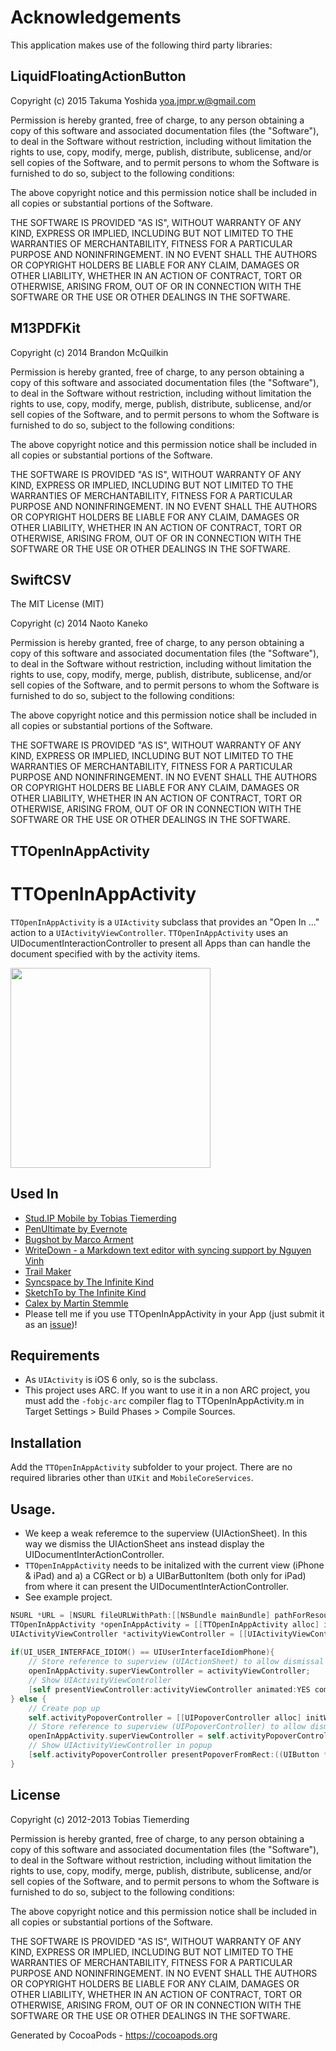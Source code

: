 # Acknowledgements
This application makes use of the following third party libraries:

## LiquidFloatingActionButton

Copyright (c) 2015 Takuma Yoshida <yoa.jmpr.w@gmail.com>

Permission is hereby granted, free of charge, to any person obtaining a copy
of this software and associated documentation files (the "Software"), to deal
in the Software without restriction, including without limitation the rights
to use, copy, modify, merge, publish, distribute, sublicense, and/or sell
copies of the Software, and to permit persons to whom the Software is
furnished to do so, subject to the following conditions:

The above copyright notice and this permission notice shall be included in
all copies or substantial portions of the Software.

THE SOFTWARE IS PROVIDED "AS IS", WITHOUT WARRANTY OF ANY KIND, EXPRESS OR
IMPLIED, INCLUDING BUT NOT LIMITED TO THE WARRANTIES OF MERCHANTABILITY,
FITNESS FOR A PARTICULAR PURPOSE AND NONINFRINGEMENT. IN NO EVENT SHALL THE
AUTHORS OR COPYRIGHT HOLDERS BE LIABLE FOR ANY CLAIM, DAMAGES OR OTHER
LIABILITY, WHETHER IN AN ACTION OF CONTRACT, TORT OR OTHERWISE, ARISING FROM,
OUT OF OR IN CONNECTION WITH THE SOFTWARE OR THE USE OR OTHER DEALINGS IN
THE SOFTWARE.


## M13PDFKit

 Copyright (c) 2014 Brandon McQuilkin

Permission is hereby granted, free of charge, to any person obtaining a copy of this software and associated documentation files (the
"Software"), to deal in the Software without restriction, including without limitation the rights to use, copy, modify, merge, publish, distribute, sublicense, and/or sell copies of the Software, and to permit persons to whom the Software is furnished to do so, subject to
the following conditions:

The above copyright notice and this permission notice shall be included in all copies or substantial portions of the Software.

THE SOFTWARE IS PROVIDED "AS IS", WITHOUT WARRANTY OF ANY KIND, EXPRESS OR IMPLIED, INCLUDING BUT NOT LIMITED TO THE WARRANTIES OF MERCHANTABILITY, FITNESS FOR A PARTICULAR PURPOSE AND NONINFRINGEMENT. IN NO EVENT SHALL THE AUTHORS OR COPYRIGHT HOLDERS BE LIABLE FOR ANY CLAIM, DAMAGES OR OTHER LIABILITY, WHETHER IN AN ACTION OF CONTRACT, TORT OR OTHERWISE, ARISING FROM, OUT OF OR IN CONNECTION WITH THE SOFTWARE OR THE USE OR OTHER DEALINGS IN THE SOFTWARE.



## SwiftCSV

The MIT License (MIT)

Copyright (c) 2014 Naoto Kaneko

Permission is hereby granted, free of charge, to any person obtaining a copy
of this software and associated documentation files (the "Software"), to deal
in the Software without restriction, including without limitation the rights
to use, copy, modify, merge, publish, distribute, sublicense, and/or sell
copies of the Software, and to permit persons to whom the Software is
furnished to do so, subject to the following conditions:

The above copyright notice and this permission notice shall be included in all
copies or substantial portions of the Software.

THE SOFTWARE IS PROVIDED "AS IS", WITHOUT WARRANTY OF ANY KIND, EXPRESS OR
IMPLIED, INCLUDING BUT NOT LIMITED TO THE WARRANTIES OF MERCHANTABILITY,
FITNESS FOR A PARTICULAR PURPOSE AND NONINFRINGEMENT. IN NO EVENT SHALL THE
AUTHORS OR COPYRIGHT HOLDERS BE LIABLE FOR ANY CLAIM, DAMAGES OR OTHER
LIABILITY, WHETHER IN AN ACTION OF CONTRACT, TORT OR OTHERWISE, ARISING FROM,
OUT OF OR IN CONNECTION WITH THE SOFTWARE OR THE USE OR OTHER DEALINGS IN THE
SOFTWARE.



## TTOpenInAppActivity

# TTOpenInAppActivity

`TTOpenInAppActivity` is a `UIActivity` subclass that provides an "Open In ..." action to a `UIActivityViewController`. `TTOpenInAppActivity` uses an UIDocumentInteractionController to present all Apps than can handle the document specified with by the activity items.

<img src=http://i40.tinypic.com/xn887b.png width="320px" />

## Used In

- [Stud.IP Mobile by Tobias Tiemerding](http://www.studip-mobile.de)
- [PenUltimate by Evernote](https://itunes.apple.com/app/penultimate/id354098826?mt=8)
- [Bugshot by Marco Arment](https://itunes.apple.com/de/app/bugshot/id669858907?mt=8)
- [WriteDown - a Markdown text editor with syncing support by Nguyen Vinh](https://itunes.apple.com/app/id670733152)
- [Trail Maker](https://itunes.apple.com/de/app/trail-maker/id651198801?l=en&mt=8)
- [Syncspace by The Infinite Kind](http://infinitekind.com/syncspace)
- [SketchTo by The Infinite Kind](http://infinitekind.com/sketchto)
- [Calex by Martin Stemmle](http://calexapp.com)
- Please tell me if you use TTOpenInAppActivity in your App (just submit it as an [issue](https://github.com/honkmaster/TTOpenInAppActivity/issues))! 

## Requirements

- As `UIActivity` is iOS 6 only, so is the subclass.
- This project uses ARC. If you want to use it in a non ARC project, you must add the `-fobjc-arc` compiler flag to TTOpenInAppActivity.m in Target Settings > Build Phases > Compile Sources.

## Installation

Add the `TTOpenInAppActivity` subfolder to your project. There are no required libraries other than `UIKit` and `MobileCoreServices`.

## Usage.

- We keep a weak referemce to the superview (UIActionSheet). In this way we dismiss the UIActionSheet ans instead display the UIDocumentInterActionController.
- `TTOpenInAppActivity` needs to be initalized with the current view (iPhone & iPad) and a) a CGRect or b) a UIBarButtonItem (both only for iPad) from where it can present the UIDocumentInterActionController.
- See example project.

```objectivec
NSURL *URL = [NSURL fileURLWithPath:[[NSBundle mainBundle] pathForResource:@"empty" ofType:@"pdf"]];
TTOpenInAppActivity *openInAppActivity = [[TTOpenInAppActivity alloc] initWithView:self.view andRect:((UIButton *)sender).frame];
UIActivityViewController *activityViewController = [[UIActivityViewController alloc] initWithActivityItems:@[URL] applicationActivities:@[openInAppActivity]];
    
if(UI_USER_INTERFACE_IDIOM() == UIUserInterfaceIdiomPhone){
    // Store reference to superview (UIActionSheet) to allow dismissal
    openInAppActivity.superViewController = activityViewController;
    // Show UIActivityViewController 
    [self presentViewController:activityViewController animated:YES completion:NULL];
} else {
    // Create pop up
    self.activityPopoverController = [[UIPopoverController alloc] initWithContentViewController:activityViewController];
    // Store reference to superview (UIPopoverController) to allow dismissal
    openInAppActivity.superViewController = self.activityPopoverController;
    // Show UIActivityViewController in popup
    [self.activityPopoverController presentPopoverFromRect:((UIButton *)sender).frame inView:self.view permittedArrowDirections:UIPopoverArrowDirectionAny animated:YES];
}

```
## License

Copyright (c) 2012-2013 Tobias Tiemerding

Permission is hereby granted, free of charge, to any person obtaining a copy of this software and associated documentation files (the "Software"), to deal in the Software without restriction, including without limitation the rights to use, copy, modify, merge, publish, distribute, sublicense, and/or sell copies of the Software, and to permit persons to whom the Software is furnished to do so, subject to the following conditions:

The above copyright notice and this permission notice shall be included in all copies or substantial portions of the Software.

THE SOFTWARE IS PROVIDED "AS IS", WITHOUT WARRANTY OF ANY KIND, EXPRESS OR IMPLIED, INCLUDING BUT NOT LIMITED TO THE WARRANTIES OF MERCHANTABILITY, FITNESS FOR A PARTICULAR PURPOSE AND NONINFRINGEMENT. IN NO EVENT SHALL THE AUTHORS OR COPYRIGHT HOLDERS BE LIABLE FOR ANY CLAIM, DAMAGES OR OTHER LIABILITY, WHETHER IN AN ACTION OF CONTRACT, TORT OR OTHERWISE, ARISING FROM, OUT OF OR IN CONNECTION WITH THE SOFTWARE OR THE USE OR OTHER DEALINGS IN THE SOFTWARE.



Generated by CocoaPods - https://cocoapods.org
